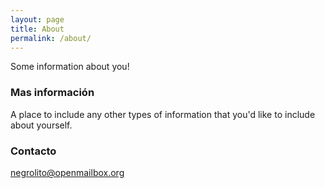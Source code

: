 ```yaml
---
layout: page
title: About
permalink: /about/
---
```


Some information about you!

### Mas información

A place to include any other types of information that you'd like to include about yourself.

### Contacto

[negrolito@openmailbox.org](mailto:email@domain.com)
